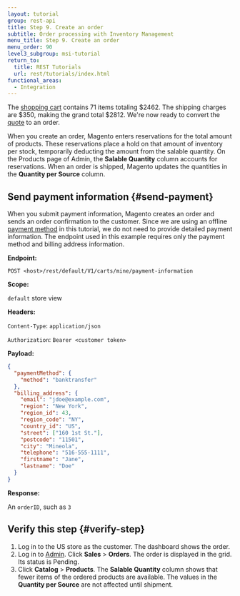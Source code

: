 ```yaml
---
layout: tutorial
group: rest-api
title: Step 9. Create an order
subtitle: Order processing with Inventory Management
menu_title: Step 9. Create an order
menu_order: 90
level3_subgroup: msi-tutorial
return_to:
  title: REST Tutorials
  url: rest/tutorials/index.html
functional_areas:
  - Integration
---
```


The [shopping cart](https://glossary.magento.com/shopping-cart) contains 71 items totaling $2462. The shipping charges are $350, making the grand total $2812. We're now ready to convert the [quote](https://glossary.magento.com/quote) to an order.

When you create an order, Magento enters reservations for the total amount of products. These reservations place a hold on that amount of inventory per stock, temporarily deducting the amount from the salable quantity. On the Products page of Admin, the **Salable Quantity** column accounts for reservations. When an order is shipped, Magento updates the quantities in the **Quantity per Source** column.

## Send payment information {#send-payment}

When you submit payment information, Magento creates an order and sends an order confirmation to the customer. Since we are using an offline [payment method](https://glossary.magento.com/payment-method) in this tutorial, we do not need to provide detailed payment information. The endpoint used in this example requires only the payment method and billing address information.

**Endpoint:**

`POST <host>/rest/default/V1/carts/mine/payment-information`

**Scope:**

`default` store view

**Headers:**

`Content-Type`: `application/json`

`Authorization`: `Bearer <customer token>`

**Payload:**

```json
{
  "paymentMethod": {
    "method": "banktransfer"
  },
  "billing_address": {
    "email": "jdoe@example.com",
    "region": "New York",
    "region_id": 43,
    "region_code": "NY",
    "country_id": "US",
    "street": ["160 1st St."],
    "postcode": "11501",
    "city": "Mineola",
    "telephone": "516-555-1111",
    "firstname": "Jane",
    "lastname": "Doe"
  }
}
```

**Response:**

An `orderID`, such as `3`

## Verify this step {#verify-step}

1. Log in to the US store as the customer. The dashboard shows the order.
1. Log in to [Admin](https://glossary.magento.com/admin). Click **Sales** > **Orders**. The order is displayed in the grid. Its status is Pending.
1. Click **Catalog** > **Products**. The **Salable Quantity** column shows that fewer items of the ordered products are available. The values in the **Quantity per Source** are not affected until shipment.
